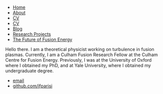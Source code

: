  <html>
      <head>
         <title>Jason Parisi, Nuclear Fusion Physicist</title>
         <!-- link to main stylesheet -->
         <link rel="stylesheet" type="text/css" href="/css/main.css">
     </head>
     <body>
         <nav>
             <ul>
                 <li><a href="/">Home</a></li>
             <li><a href="/about/about.html/">About</a></li>
                 <li><a href="/cv/cv.html">CV</a></li>
                 <li><a href="/thesis/thesis.html">CV</a></li>
                 <li><a href="/blog/blog.html">Blog</a></li>
             <li><a href="/research/research_projects/html">Research Projects</a></li>
             <li><a href="/book/book.html">The Future of Fusion Energy</a></li>
             </ul>
         </nav>
         <div class="container">
             <div class="blurb">
                 <p>Hello there. I am a theoretical physicist working on turbulence in fusion plasmas. Currently, I am a Culham Fusion Research Fellow at the Culham Centre for Fusion Energy. Previously, I was at the University of Oxford where I obtained my PhD, and at Yale University, where I obtained my undergraduate degree. </p>
             </div><!-- /.blurb -->
         </div><!-- /.container -->
         <footer>
             <ul>
                 <li><a href="mailto:jasonfrancisparisi@gmail.com">email</a></li>
                 <li><a href="https://github.com/jfparisi">github.com/jfparisi</a></li>
             </ul>
         </footer>
     </body>
 </html>
